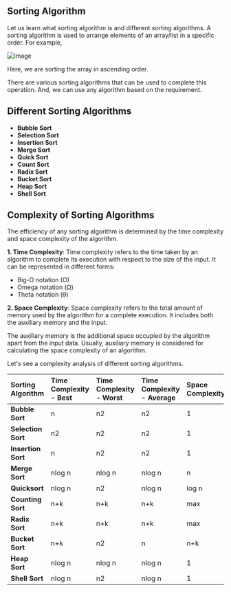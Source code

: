 ## **Sorting Algorithm**

Let us learn what sorting algorithm is and different sorting algorithms.
A sorting algorithm is used to arrange elements of an array/list in a specific order. For example,

![image](https://user-images.githubusercontent.com/83446111/137908212-22696d83-0143-408d-aa2f-58131e44d80b.png)



Here, we are sorting the array in ascending order.

There are various sorting algorithms that can be used to complete this operation. And, we can use any algorithm based on the requirement.
## **Different Sorting Algorithms**
- **Bubble Sort**
- **Selection Sort**
- **Insertion Sort**
- **Merge Sort**
- **Quick Sort**
- **Count Sort**
- **Radix Sort**
- **Bucket Sort**
- **Heap Sort**
- **Shell Sort**
##
## **Complexity of Sorting Algorithms**
The efficiency of any sorting algorithm is determined by the time complexity and space complexity of the algorithm.

**1. Time Complexity**: Time complexity refers to the time taken by an algorithm to complete its execution with respect to the size of the input. It can be represented in different forms:

- Big-O notation (O)
- Omega notation (Ω)
- Theta notation (θ)

**2. Space Complexity**: Space complexity refers to the total amount of memory used by the algorithm for a complete execution. It includes both the auxiliary memory and the input.

The auxiliary memory is the additional space occupied by the algorithm apart from the input data. Usually, auxiliary memory is considered for calculating the space complexity of an algorithm.

Let's see a complexity analysis of different sorting algorithms.


|Sorting Algorithm|Time Complexity - Best|Time Complexity - Worst|Time Complexity - Average|Space Complexity|
| :- | :- | :- | :- | :- |
|**Bubble Sort**|n|n2|n2|1|
|**Selection Sort**|n2|n2|n2|1|
|**Insertion Sort**|n|n2|n2|1|
|**Merge Sort**|nlog n|nlog n|nlog n|n|
|**Quicksort**|nlog n|n2|nlog n|log n|
|**Counting Sort**|n+k|n+k|n+k|max|
|**Radix Sort**|n+k|n+k|n+k|max|
|**Bucket Sort**|n+k|n2|n|n+k|
|**Heap Sort**|nlog n|nlog n|nlog n|1|
|**Shell Sort**|nlog n|n2|nlog n|1|

